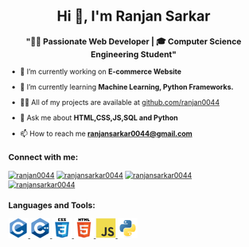 <h1 align="center">Hi 👋, I'm Ranjan Sarkar</h1>
<h3 align="center">"👨‍💻 Passionate Web Developer | 🎓 Computer Science Engineering Student"</h3>

- 🔭 I’m currently working on **E-commerce Website**

- 🌱 I’m currently learning **Machine Learning, Python Frameworks.**

- 👨‍💻 All of my projects are available at [github.com/ranjan0044](github.com/ranjan0044)

- 💬 Ask me about **HTML,CSS,JS,SQL and Python**

- 📫 How to reach me **ranjansarkar0044@gmail.com**

<h3 align="left">Connect with me:</h3>
<p align="left">
<a href="https://linkedin.com/in/ranjan0044" target="blank"><img align="center" src="https://raw.githubusercontent.com/rahuldkjain/github-profile-readme-generator/master/src/images/icons/Social/linked-in-alt.svg" alt="ranjan0044" height="30" width="40" /></a>
<a href="https://instagram.com/ranjansarkar0044" target="blank"><img align="center" src="https://raw.githubusercontent.com/rahuldkjain/github-profile-readme-generator/master/src/images/icons/Social/instagram.svg" alt="ranjansarkar0044" height="30" width="40" /></a>
<a href="https://www.hackerrank.com/ranjansarkar0044" target="blank"><img align="center" src="https://raw.githubusercontent.com/rahuldkjain/github-profile-readme-generator/master/src/images/icons/Social/hackerrank.svg" alt="ranjansarkar0044" height="30" width="40" /></a>
<a href="https://www.leetcode.com/ranjansarkar0044" target="blank"><img align="center" src="https://raw.githubusercontent.com/rahuldkjain/github-profile-readme-generator/master/src/images/icons/Social/leet-code.svg" alt="ranjansarkar0044" height="30" width="40" /></a>
</p>

<h3 align="left">Languages and Tools:</h3>
<p align="left"> <a href="https://www.cprogramming.com/" target="_blank" rel="noreferrer"> <img src="https://raw.githubusercontent.com/devicons/devicon/master/icons/c/c-original.svg" alt="c" width="40" height="40"/> </a> <a href="https://www.w3schools.com/cpp/" target="_blank" rel="noreferrer"> <img src="https://raw.githubusercontent.com/devicons/devicon/master/icons/cplusplus/cplusplus-original.svg" alt="cplusplus" width="40" height="40"/> </a> <a href="https://www.w3schools.com/css/" target="_blank" rel="noreferrer"> <img src="https://raw.githubusercontent.com/devicons/devicon/master/icons/css3/css3-original-wordmark.svg" alt="css3" width="40" height="40"/> </a> <a href="https://www.w3.org/html/" target="_blank" rel="noreferrer"> <img src="https://raw.githubusercontent.com/devicons/devicon/master/icons/html5/html5-original-wordmark.svg" alt="html5" width="40" height="40"/> </a> <a href="https://developer.mozilla.org/en-US/docs/Web/JavaScript" target="_blank" rel="noreferrer"> <img src="https://raw.githubusercontent.com/devicons/devicon/master/icons/javascript/javascript-original.svg" alt="javascript" width="40" height="40"/> </a> <a href="https://www.python.org" target="_blank" rel="noreferrer"> <img src="https://raw.githubusercontent.com/devicons/devicon/master/icons/python/python-original.svg" alt="python" width="40" height="40"/> </a> </p>

